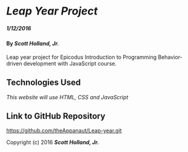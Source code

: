 # _Leap Year Project_

##### _1/12/2016_

#### By _**Scott Holland, Jr.**_

Leap year project for Epicodus Introduction to Programming Behavior-driven development with JavaScript course.

## Technologies Used

_This website will use HTML, CSS and JavaScript_

## Link to GitHub Repository

https://github.com/theAppanaut/Leap-year.git 

Copyright (c) 2016 **_Scott Holland, Jr._**
